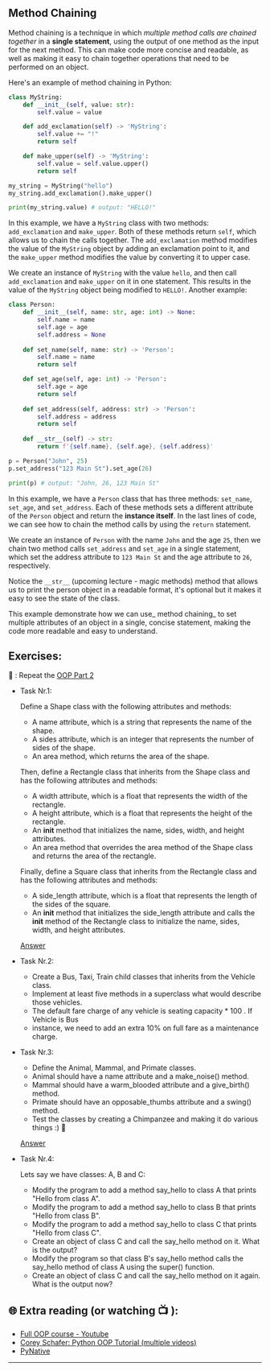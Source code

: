 ## Method Chaining 

Method chaining is a technique in which _multiple method calls are chained together_ in a **single statement**, using the output of one method as the input for the next method. This can make code more concise and readable, as well as making it easy to chain together operations that need to be performed on an object.

Here's an example of method chaining in Python:

```python
class MyString:
    def __init__(self, value: str):
        self.value = value

    def add_exclamation(self) -> 'MyString':
        self.value += "!"
        return self

    def make_upper(self) -> 'MyString':
        self.value = self.value.upper()
        return self

my_string = MyString("hello")
my_string.add_exclamation().make_upper()

print(my_string.value) # output: "HELLO!"

```
In this example, we have a `MyString` class with two methods: `add_exclamation` and `make_upper`. Both of these methods return `self`, which allows us to chain the calls together. The `add_exclamation` method modifies the value of the `MyString` object by adding an exclamation point to it, and the `make_upper` method modifies the value by converting it to upper case.

We create an instance of `MyString` with the value `hello`, and then call `add_exclamation` and `make_upper` on it in one statement. This results in the value of the `MyString` object being modified to `HELLO!`.
Another example:

```python
class Person:
    def __init__(self, name: str, age: int) -> None:
        self.name = name
        self.age = age
        self.address = None
    
    def set_name(self, name: str) -> 'Person':
        self.name = name
        return self

    def set_age(self, age: int) -> 'Person':
        self.age = age
        return self
    
    def set_address(self, address: str) -> 'Person':
        self.address = address
        return self
    
    def __str__(self) -> str:
        return f'{self.name}, {self.age}, {self.address}'

p = Person("John", 25)
p.set_address("123 Main St").set_age(26)

print(p) # output: "John, 26, 123 Main St"

```
In this example, we have a `Person` class that has three methods: `set_name`, `set_age`, and `set_address`. Each of these methods sets a different attribute of the `Person` object and return the **instance itself**. In the last lines of code, we can see how to chain the method calls by using the `return` statement.

We create an instance of `Person` with the name `John` and the age `25`, then we chain two method calls `set_address` and `set_age` in a single statement, which set the address attribute to `123 Main St` and the age attribute to `26`, respectively.

Notice the `__str__` (upcoming lecture - magic methods) method that allows us to print the person object in a readable format, it's optional but it makes it easy to see the state of the class.

This example demonstrate how we can use_ method chaining_ to set multiple attributes of an object in a single, concise statement, making the code more readable and easy to understand.


## Exercises: 
🧠 : Repeat the [OOP Part 2](https://github.com/CodeAcademy-Online/python-new-material/wiki/Lesson-19:-OOP-(-Part-2))

* Task Nr.1:  

  Define a Shape class with the following attributes and methods:

  * A name attribute, which is a string that represents the name of the shape.
  * A sides attribute, which is an integer that represents the number of sides of the shape.
  * An area method, which returns the area of the shape.

  Then, define a Rectangle class that inherits from the Shape class and has the following attributes and methods:

  * A width attribute, which is a float that represents the width of the rectangle.
  * A height attribute, which is a float that represents the height of the rectangle.
  * An __init__ method that initializes the name, sides, width, and height attributes.
  * An area method that overrides the area method of the Shape class and returns the area of the rectangle.

  Finally, define a Square class that inherits from the Rectangle class and has the following attributes and methods:

  * A side_length attribute, which is a float that represents the length of the sides of the square.
  * An __init__ method that initializes the side_length attribute and calls the __init__ method of the Rectangle class to initialize the name, sides, 
  width, and height attributes.

  [Answer](https://github.com/CodeAcademy-Online/python-new-material-level2/wiki/Z:-Exercise-answers#oop-advanced--inheritance) 

* Task Nr.2:
 
  - Create a Bus, Taxi, Train child classes that inherits from the Vehicle class.
  - Implement at least five methods in a superclass what would describe those vehicles.
  - The default fare charge of any vehicle is seating capacity * 100 . If Vehicle is Bus 
  - instance, we need to add an extra 10% on full fare as a maintenance charge.

* Task Nr.3:

  - Define the Animal, Mammal, and Primate classes.
  - Animal should have a name attribute and a make_noise() method.
  - Mammal should have a warm_blooded attribute and a give_birth() method.
  - Primate should have an opposable_thumbs attribute and a swing() method.
  - Test the classes by creating a Chimpanzee and making it do various things :) 🐒 

  [Answer](https://github.com/CodeAcademy-Online/python-new-material-level2/wiki/Z:-Exercise-answers#task-nr3) 

* Task Nr.4: 

  Lets say we have classes: A, B and C:
    - Modify the program to add a method say_hello to class A that prints "Hello from class A".
    - Modify the program to add a method say_hello to class B that prints "Hello from class B".
    - Modify the program to add a method say_hello to class C that prints "Hello from class C".
    - Create an object of class C and call the say_hello method on it. What is the output?
    - Modify the program so that class B's say_hello method calls the say_hello method of class A using the super() function.
    - Create an object of class C and call the say_hello method on it again. What is the output now?


## 🌐  Extra reading (or watching 📺 ):

* [Full OOP course - Youtube](https://www.youtube.com/watch?v=Ej_02ICOIgs)
* [Corey Schafer: Python OOP Tutorial (multiple videos)](https://www.youtube.com/watch?v=ZDa-Z5JzLYM)
* [PyNative](https://pynative.com/python-inheritance/)
***
